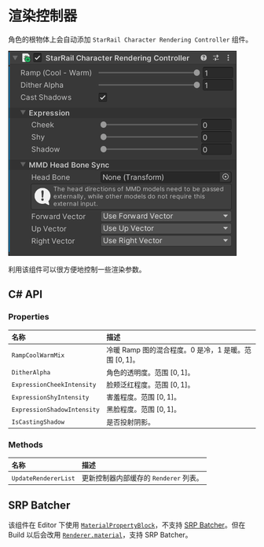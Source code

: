 # 渲染控制器

角色的根物体上会自动添加 `StarRail Character Rendering Controller` 组件。

![角色渲染控制器](../../assets/images/character-rendering-controller.png)

利用该组件可以很方便地控制一些渲染参数。

## C# API

### Properties

|名称|描述|
|:-|:-|
|`RampCoolWarmMix`|冷暖 Ramp 图的混合程度。0 是冷，1 是暖。范围 $[0, 1]$。|
|`DitherAlpha`|角色的透明度。范围 $[0, 1]$。|
|`ExpressionCheekIntensity`|脸颊泛红程度。范围 $[0, 1]$。|
|`ExpressionShyIntensity`|害羞程度。范围 $[0, 1]$。|
|`ExpressionShadowIntensity`|黑脸程度。范围 $[0, 1]$。|
|`IsCastingShadow`|是否投射阴影。|

### Methods

|名称|描述|
|:-|:-|
|`UpdateRendererList`|更新控制器内部缓存的 `Renderer` 列表。|

## SRP Batcher

该组件在 Editor 下使用 [`MaterialPropertyBlock`](https://docs.unity3d.com/ScriptReference/MaterialPropertyBlock.html)，不支持 [SRP Batcher](https://docs.unity3d.com/Manual/SRPBatcher.html)。但在 Build 以后会改用 [`Renderer.material`](https://docs.unity3d.com/ScriptReference/Renderer-material.html)，支持 SRP Batcher。
